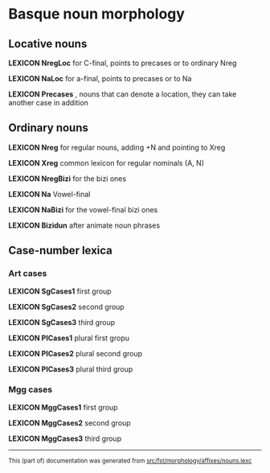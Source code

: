 # Basque noun morphology 

## Locative nouns

**LEXICON NregLoc** for C-final, points to precases or to ordinary Nreg

**LEXICON NaLoc**  for a-final, points to precases or to Na

**LEXICON Precases**  , nouns that can denote a location, they can take another case in addition

## Ordinary nouns

**LEXICON Nreg**  for regular nouns, adding +N and pointing to Xreg

**LEXICON Xreg**  common lexicon for regular nominals (A, N)

**LEXICON NregBizi** for the bizi ones

**LEXICON Na** Vowel-final

**LEXICON NaBizi** for the vowel-final bizi ones

**LEXICON Bizidun** after animate noun phrases

## Case-number lexica

### Art cases

**LEXICON SgCases1** first group

**LEXICON SgCases2** second group

**LEXICON SgCases3** third group

**LEXICON PlCases1** plural first gropu

**LEXICON PlCases2** plural second group

**LEXICON PlCases3** plural third group

### Mgg cases

**LEXICON MggCases1** first group

**LEXICON MggCases2** second group

**LEXICON MggCases3** third group

* * *

<small>This (part of) documentation was generated from [src/fst/morphology/affixes/nouns.lexc](https://github.com/giellalt/lang-eus/blob/main/src/fst/morphology/affixes/nouns.lexc)</small>

